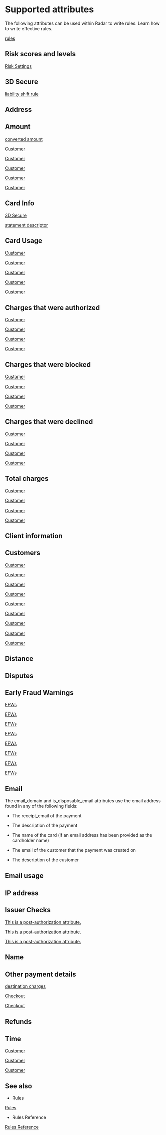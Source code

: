 # Supported attributes

The following attributes can be used within Radar to write rules. Learn how to write effective rules.

[rules](/radar/rules/reference)

## Risk scores and levels

[Risk Settings](/radar/risk-settings)

## 3D Secure

[liability shift rule](/payments/3d-secure/authentication-flow#disputed-payments)

## Address

## Amount

[converted amount](#converted-amounts)

[Customer](/api/customers)

[Customer](/api/customers)

[Customer](/api/customers)

[Customer](/api/customers)

[Customer](/api/customers)

## Card Info

[3D Secure](/payments/3d-secure)

[statement descriptor](/get-started/account/statement-descriptors)

## Card Usage

[Customer](/api/customers)

[Customer](/api/customers)

[Customer](/api/customers)

[Customer](/api/customers)

[Customer](/api/customers)

## Charges that were authorized

[Customer](/api/customers)

[Customer](/api/customers)

[Customer](/api/customers)

[Customer](/api/customers)

## Charges that were blocked

[Customer](/api/customers)

[Customer](/api/customers)

[Customer](/api/customers)

[Customer](/api/customers)

## Charges that were declined

[Customer](/api/customers)

[Customer](/api/customers)

[Customer](/api/customers)

[Customer](/api/customers)

## Total charges

[Customer](/api/customers)

[Customer](/api/customers)

[Customer](/api/customers)

[Customer](/api/customers)

## Client information

## Customers

[Customer](/api/customers)

[Customer](/api/customers)

[Customer](/api/customers)

[Customer](/api/customers)

[Customer](/api/customers)

[Customer](/api/customers)

[Customer](/api/customers)

[Customer](/api/customers)

[Customer](/api/customers)

## Distance

## Disputes

## Early Fraud Warnings

[EFWs](/disputes/measuring#early-fraud-warnings)

[EFWs](/disputes/measuring#early-fraud-warnings)

[EFWs](/disputes/measuring#early-fraud-warnings)

[EFWs](/disputes/measuring#early-fraud-warnings)

[EFWs](/disputes/measuring#early-fraud-warnings)

[EFWs](/disputes/measuring#early-fraud-warnings)

[EFWs](/disputes/measuring#early-fraud-warnings)

[EFWs](/disputes/measuring#early-fraud-warnings)

## Email

The email_domain and is_disposable_email attributes use the email address found in any of the following fields:

- The receipt_email of the payment

- The description of the payment

- The name of the card (if an email address has been provided as the cardholder name)

- The email of the customer that the payment was created on

- The description of the customer

## Email usage

## IP address

## Issuer Checks

[This is a post-authorization attribute.](#post-authorization-attributes)

[This is a post-authorization attribute.](#post-authorization-attributes)

[This is a post-authorization attribute.](#post-authorization-attributes)

## Name

## Other payment details

[destination charges](/connect/destination-charges)

[Checkout](/payments/checkout)

[Checkout](/payments/checkout)

## Refunds

## Time

[Customer](/api/customers)

[Customer](/api/customers)

[Customer](/api/customers)

## See also

- Rules

[Rules](/radar/rules)

- Rules Reference

[Rules Reference](/radar/rules/reference)
